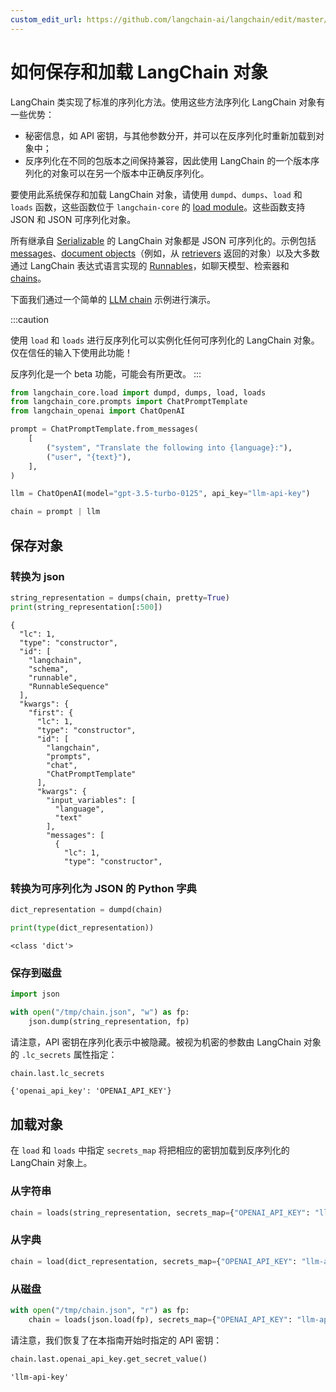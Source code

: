 ```yaml
---
custom_edit_url: https://github.com/langchain-ai/langchain/edit/master/docs/docs/how_to/serialization.ipynb
---
```


# 如何保存和加载 LangChain 对象

LangChain 类实现了标准的序列化方法。使用这些方法序列化 LangChain 对象有一些优势：

- 秘密信息，如 API 密钥，与其他参数分开，并可以在反序列化时重新加载到对象中；
- 反序列化在不同的包版本之间保持兼容，因此使用 LangChain 的一个版本序列化的对象可以在另一个版本中正确反序列化。

要使用此系统保存和加载 LangChain 对象，请使用 `dumpd`、`dumps`、`load` 和 `loads` 函数，这些函数位于 `langchain-core` 的 [load module](https://api.python.langchain.com/en/latest/core_api_reference.html#module-langchain_core.load)。这些函数支持 JSON 和 JSON 可序列化对象。

所有继承自 [Serializable](https://api.python.langchain.com/en/latest/load/langchain_core.load.serializable.Serializable.html) 的 LangChain 对象都是 JSON 可序列化的。示例包括 [messages](https://api.python.langchain.com/en/latest/core_api_reference.html#module-langchain_core.messages)、[document objects](https://api.python.langchain.com/en/latest/documents/langchain_core.documents.base.Document.html)（例如，从 [retrievers](/docs/concepts/#retrievers) 返回的对象）以及大多数通过 LangChain 表达式语言实现的 [Runnables](/docs/concepts/#langchain-expression-language-lcel)，如聊天模型、检索器和 [chains](/docs/how_to/sequence)。

下面我们通过一个简单的 [LLM chain](/docs/tutorials/llm_chain) 示例进行演示。

:::caution

使用 `load` 和 `loads` 进行反序列化可以实例化任何可序列化的 LangChain 对象。仅在信任的输入下使用此功能！

反序列化是一个 beta 功能，可能会有所更改。
:::


```python
from langchain_core.load import dumpd, dumps, load, loads
from langchain_core.prompts import ChatPromptTemplate
from langchain_openai import ChatOpenAI

prompt = ChatPromptTemplate.from_messages(
    [
        ("system", "Translate the following into {language}:"),
        ("user", "{text}"),
    ],
)

llm = ChatOpenAI(model="gpt-3.5-turbo-0125", api_key="llm-api-key")

chain = prompt | llm
```

## 保存对象

### 转换为 json


```python
string_representation = dumps(chain, pretty=True)
print(string_representation[:500])
```
```output
{
  "lc": 1,
  "type": "constructor",
  "id": [
    "langchain",
    "schema",
    "runnable",
    "RunnableSequence"
  ],
  "kwargs": {
    "first": {
      "lc": 1,
      "type": "constructor",
      "id": [
        "langchain",
        "prompts",
        "chat",
        "ChatPromptTemplate"
      ],
      "kwargs": {
        "input_variables": [
          "language",
          "text"
        ],
        "messages": [
          {
            "lc": 1,
            "type": "constructor",
```

### 转换为可序列化为 JSON 的 Python 字典


```python
dict_representation = dumpd(chain)

print(type(dict_representation))
```
```output
<class 'dict'>
```

### 保存到磁盘


```python
import json

with open("/tmp/chain.json", "w") as fp:
    json.dump(string_representation, fp)
```

请注意，API 密钥在序列化表示中被隐藏。被视为机密的参数由 LangChain 对象的 `.lc_secrets` 属性指定：


```python
chain.last.lc_secrets
```



```output
{'openai_api_key': 'OPENAI_API_KEY'}
```

## 加载对象

在 `load` 和 `loads` 中指定 `secrets_map` 将把相应的密钥加载到反序列化的 LangChain 对象上。

### 从字符串


```python
chain = loads(string_representation, secrets_map={"OPENAI_API_KEY": "llm-api-key"})
```

### 从字典


```python
chain = load(dict_representation, secrets_map={"OPENAI_API_KEY": "llm-api-key"})
```

### 从磁盘

```python
with open("/tmp/chain.json", "r") as fp:
    chain = loads(json.load(fp), secrets_map={"OPENAI_API_KEY": "llm-api-key"})
```

请注意，我们恢复了在本指南开始时指定的 API 密钥：

```python
chain.last.openai_api_key.get_secret_value()
```

```output
'llm-api-key'
```
